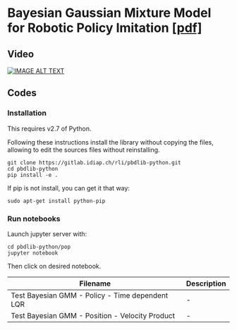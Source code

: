 # Bayesian Gaussian Mixture Model for Robotic Policy Imitation [\[pdf\]](https://arxiv.org/abs/1904.10716)

## Video

[![IMAGE ALT TEXT](http://img.youtube.com/vi/90tp3vwOiDE/0.jpg)](https://www.youtube.com/watch?v=90tp3vwOiDE "Video Title")

## Codes

### Installation

This requires v2.7 of Python.

Following these instructions install the library without copying the files, allowing to edit the sources files without reinstalling.

    git clone https://gitlab.idiap.ch/rli/pbdlib-python.git
    cd pbdlib-python
    pip install -e .

If pip is not install, you can get it that way:

    sudo apt-get install python-pip


### Run notebooks

Launch jupyter server with:

    cd pbdlib-python/pop
    jupyter notebook

Then click on desired notebook.

| Filename | Description |
|----------|-------------|
| Test Bayesian GMM - Policy - Time dependent LQR | - |
| Test Bayesian GMM - Position - Velocity Product | - |

